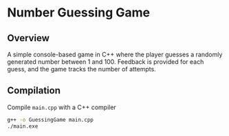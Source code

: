 # Number Guessing Game
## Overview
A simple console-based game in C++ where the player guesses a randomly generated number between 1 and 100. Feedback is provided for each guess, and the game tracks the number of attempts.

## Compilation
Compile `main.cpp` with a C++ compiler

```bash
g++ -o GuessingGame main.cpp
./main.exe
```
